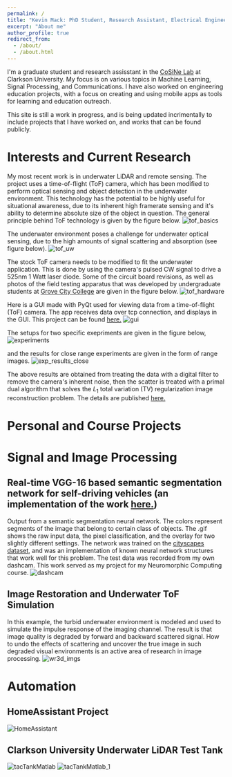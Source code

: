 ```yaml
---
permalink: /
title: "Kevin Mack: PhD Student, Research Assistant, Electrical Engineering"
excerpt: "About me"
author_profile: true
redirect_from: 
  - /about/
  - /about.html
---
```


I'm a graduate student and research assisstant in the <a href="https://sites.google.com/clarkson.edu/cu-cosine-lab/home">CoSiNe Lab</a> at Clarkson University. My focus is on various topics in Machine Learning, Signal Processing, and Communications. I have also worked on engineering education projects, with a focus on creating and using mobile apps as tools for learning and education outreach.  

This site is still a work in progress, and is being updated incrimentally to include projects that I have worked on, and works that can be found publicly.

Interests and Current Research
======
My most recent work is in underwater LiDAR and remote sensing. The project uses a time-of-flight (ToF) camera, which has been modified to perform optical sensing and object detection in the underwater environment. This technology has the potential to be highly useful for situational awareness, due to its inherent high framerate sensing and it's ability to determine absolute size of the object in question. The general principle behind ToF technology is given by the figure below.
![tof_basics](files/TOF_BASICS.png)

The underwater environment poses a challenge for underwater optical sensing, due to the high amounts of signal scattering and absorption (see figure below).
![tof_uw](files/UWTOF_SCATTER.png)

The stock ToF camera needs to be modified to fit the underwater application. This is done by using the camera's pulsed CW signal to drive a 525nm 1 Watt laser diode. Some of the circuit board revisions, as well as photos of the field testing apparatus that was developed by undergraduate students at <a href="http://www.gcc.edu/">Grove City College</a> are given in the figure below.
![tof_hardware](files/UWTOF_HARDWARE.png)

Here is a GUI made with PyQt used for viewing data from a time-of-flight (ToF) camera. The app receives data over tcp connection, and displays in the GUI. This project can be found <a href="https://github.com/mackkv/CaptureGUI">here.</a>
![gui](files/gui_gif.gif)

The setups for two specific exepriments are given in the figure below,
![experiments](files/UWTOF_Experiments.png)

and the results for close range experiments are given in the form of range images.
![exp_results_close](files/UWTOF_CLOSE_TVL1.png)

The above results are obtained from treating the data with a digital filter to remove the camera's inherent noise, then the scatter is treated with a primal dual algorithm that solves the $L_1$ total variation (TV) regularization image reconstruction problem. The details are published <a href="https://mackkv.github.io/publications/SPIE21_Conference">here.</a>

Personal and Course Projects
======
# Signal and Image Processing
## Real-time VGG-16 based semantic segmentation network for self-driving vehicles (an implementation of the work <a href="https://github.com/hayoung-kim/tf-semantic-segmentation-FCN-VGG16/blob/master/README.md">here.</a>)
Output from a semantic segmentation neural network. The colors represent segments of the image that belong to certain class of objects. The .gif shows the raw input data, the pixel classification, and the overlay for two slightly different settings. The network was trained on the <a href="https://www.cityscapes-dataset.com/">cityscapes dataset</a>, and was an implementation of known neural network structures that work well for this problem. The test data was recorded from my own dashcam. This work served as my project for my Neuromorphic Computing course.
![dashcam](files/potsdam_dashcam.gif)

## Image Restoration and Underwater ToF Simulation
In this example, the turbid underwater environment is modeled and used to simulate the impulse response of the imaging channel. The result is that image quality is degraded by forward and backward scattered signal. How to undo the effects of scattering and uncover the true image in such degraded visual environments is an active area of research in image processing. 
![wr3d_imgs](files/simulation_images_T6.png)
# Automation
## HomeAssistant Project
![HomeAssistant](files/Auto-Garden-GUI-cropped.png)

## Clarkson University Underwater LiDAR Test Tank
![tacTankMatlab](files/matlab_gui_1.png)
![tacTankMatlab_1](files/matlab_gui_2.png)
